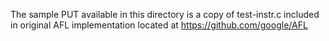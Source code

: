 The sample PUT available in this directory is a copy of test-instr.c included in original AFL implementation located at https://github.com/google/AFL

